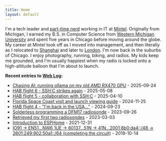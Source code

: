 ```yaml
---
title: Home
layout: default
---
```


I'm a tech leader and [part-time nerd](https://github.com/trickv/) working in IT at 
[Mintel](http://www.mintel.com/).
Originally from Michigan, I earned my B.S. in Computer Science from 
[Western Michigan University](http://wmich.edu/) and spent five years
in Chicago before moving around the globe.
My career at Mintel took off as I moved into management, and then literally as I relocated to [Shanghai](http://trick.vanstaveren.us/wp/2015/07/09/four-years-in-shanghai-without-a-doubt-the-coolest-thing-ive-ever-done-%E5%86%8D%E8%A7%81%E4%B8%8A%E6%B5%B7%EF%BC%81/) and later to [London](https://trick.vanstaveren.us/wp/2019/10/14/completing-the-circuit/).
I'm now back in the suburbs of Chicago.
I enjoy photography, running, biking, and radios. My kids keep me grounded, and I'm
usually happiest when my radio is locked onto a high-altitude balloon that I'm about to launch.

**Recent entries to [Web Log](http://trick.vanstaveren.us/wp):**
* [Chasing AI: running ollama on my old AMD RX470 GPU](https://trick.vanstaveren.us/wp/2025/09/24/chasing-ai-running-ollama-on-my-old-amd-rx470-gpu/) - 2025-09-24
* [HAB flight 6 - SSH:C strikes again](https://trick.vanstaveren.us/wp/2025/05/08/hab-flight-6-sshc-strikes-again/) - 2025-05-08
* [HAB flight 5 - collaboration with SSH:C](https://trick.vanstaveren.us/wp/2025/04/10/hab-flight-5-collaboration-with-sshc/) - 2025-04-10
* [Florida Space Coast visit and launch viewing guide](https://trick.vanstaveren.us/wp/2024/11/25/florida-space-coast-visit-launch-viewing-guide/) - 2024-11-25
* [HAB flight 4 - "I'm back in the USA..."](https://trick.vanstaveren.us/wp/2024/09/23/hab-flight-4-im-back-in-the-usa/) - 2024-09-23
* [Solderless programming a DFM17 radiosonde](/wp/2023/09/26/solderless-programming-a-dfm17-radiosonde/) - 2023-09-26
* [Retrieved my first two radiosondes](/wp/2023/03/04/retrieved-my-first-two-radiosondes/) - 2023-03-03
* [Introduction to ESPHome](/wp/2021/12/31/introduction-to-esphome/) - 2021-12-31
* [IO91 -> EN51…NW6 1UE -> 60137…51N -> 41N…2001:8b0:da4::/48 -> 2601:249:902:50a1::/64 (completing the circuit)](https://trick.vanstaveren.us/wp/2019/10/14/completing-the-circuit/) - 2019-10-14

<!--
**Recent entries to [Web Log](http://trick.vanstaveren.us/wp):**

<rss><http://trick.vanstaveren.us/wp/feed/%7Cdate%7Cmax=5%7Ccharset=UTF-8%7Cshort%7Cnotitle%7Cdate_format=Y-m-d></rss>
-->
